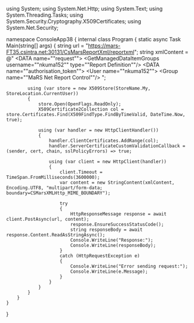 using System;
using System.Net.Http;
using System.Text;
using System.Threading.Tasks;
using System.Security.Cryptography.X509Certificates;
using System.Net.Security;

namespace ConsoleApp38
{
    internal class Program
    {
        static async Task Main(string[] args)
        {
            string url = "https://mars-FT35.csintra.net:30131/CsMarsReportXml/reportxml";
            string xmlContent = @"<?xml version=""1.0""?>
<ROOT>
    <DATA name=""request"">
        <Requests>
            <GetManagedDataItemGroups username=""nkuma152"" type=""Report Definition""/>
        </Requests>
    </DATA>
    <DATA name=""authorisation_token"">
        <MaRSNetSession>
            <LogOnDetails>
                <User name=""nkuma152"">
                    <Groups>
                        <Group name=""MaRS Net Report Control""/>
                    </Groups>
                </User>
            </LogOnDetails>
            <Signature/>
        </MaRSNetSession>
    </DATA>
</ROOT>";

            using (var store = new X509Store(StoreName.My, StoreLocation.CurrentUser))
            {
                store.Open(OpenFlags.ReadOnly);
                X509Certificate2Collection col = store.Certificates.Find(X509FindType.FindByTimeValid, DateTime.Now, true);

                using (var handler = new HttpClientHandler())
                {
                    handler.ClientCertificates.AddRange(col);
                    handler.ServerCertificateCustomValidationCallback = (sender, cert, chain, sslPolicyErrors) => true;

                    using (var client = new HttpClient(handler))
                    {
                        client.Timeout = TimeSpan.FromMilliseconds(3600000);
                        var content = new StringContent(xmlContent, Encoding.UTF8, "multipart/form-data; boundary=CSMarsXMLHttp_MIME_BOUNDARY");
                        
                        try
                        {
                            HttpResponseMessage response = await client.PostAsync(url, content);
                            response.EnsureSuccessStatusCode();
                            string responseBody = await response.Content.ReadAsStringAsync();
                            Console.WriteLine("Response:");
                            Console.WriteLine(responseBody);
                        }
                        catch (HttpRequestException e)
                        {
                            Console.WriteLine("Error sending request:");
                            Console.WriteLine(e.Message);
                        }
                    }
                }
            }
        }
    }
}
